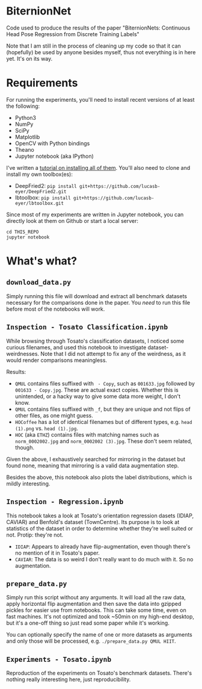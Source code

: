 # BiternionNet
Code used to produce the results of the paper "BiternionNets: Continuous Head Pose Regression from Discrete Training Labels"

Note that I am still in the process of cleaning up my code so that it can (hopefully) be used by anyone besides myself,
thus not everything is in here yet. It's on its way.

# Requirements

For running the experiments, you'll need to install recent versions of at least the following:

- Python3
- NumPy
- SciPy
- Matplotlib
- OpenCV with Python bindings
- Theano
- Jupyter notebook (aka IPython)

I've written a [tutorial on installing all of them](http://lb.eyer.be/a/sci-env.html).
You'll also need to clone and install my own toolbox(es):

- DeepFried2: `pip install git+https://github.com/lucasb-eyer/DeepFried2.git`
- lbtoolbox: `pip install git+https://github.com/lucasb-eyer/lbtoolbox.git`

Since most of my experiments are written in Jupyter notebook, you can directly look at them on Github or start a local server:

```
cd THIS_REPO
jupyter notebook
```

# What's what?

## `download_data.py`

Simply running this file will download and extract all benchmark datasets necessary for the comparisons done in the paper.
You *need* to run this file before most of the notebooks will work.

## `Inspection - Tosato Classification.ipynb`

While browsing through Tosato's classification datasets, I noticed some curious filenames, and used this notebook to investigate dataset-weirdnesses.
Note that I did not attempt to fix any of the weirdness, as it would render comparisons meaningless.

Results:

- `QMUL` contains files suffixed with ` - Copy`, such as `001633.jpg` followed by `001633 - Copy.jpg`.
  These are actual exact copies. Whether this is unintended, or a hacky way to give some data more weight, I don't know.
- `QMUL` contains files suffixed with `_f`, but they are unique and not flips of other files, as one might guess.
- `HOCoffee` has a lot of identical filenames but of different types, e.g. `head (1).png` vs. `head (1).jpg`.
- `HOC` (aka `ETHZ`) contains files with matching names such as `norm_0002002.jpg` and `norm_0002002 (3).jpg`. These don't seem related, though.

Given the above, I exhaustively searched for mirroring in the dataset but found none, meaning that mirroring is a valid data augmentation step.

Besides the above, this notebook also plots the label distributions, which is mildly interesting.

## `Inspection - Regression.ipynb`

This notebook takes a look at Tosato's orientation regression dasets (IDIAP, CAVIAR) and Benfold's dataset (TownCentre).
Its purpose is to look at statistics of the dataset in order to determine whether they're well suited or not.
Protip: they're not.

- `IDIAP`: Appears to already have flip-augmentation, even though there's no mention of it in Tosato's paper.
- `CAVIAR`: The data is so weird I don't really want to do much with it. So no augmentation.

## `prepare_data.py`

Simply run this script without any arguments.
It will load all the raw data, apply horizontal flip augmentation and then save the data into gzipped pickles for easier use from notebooks.
This can take some time, even on fast machines.
It's not optimized and took ~50min on my high-end desktop, but it's a one-off thing so just read some paper while it's working.

You can optionally specify the name of one or more datasets as arguments and only those will be processed, e.g. `./prepare_data.py QMUL HIIT`.

## `Experiments - Tosato.ipynb`

Reproduction of the experiments on Tosato's benchmark datasets.
There's nothing really interesting here, just reproducibility.
